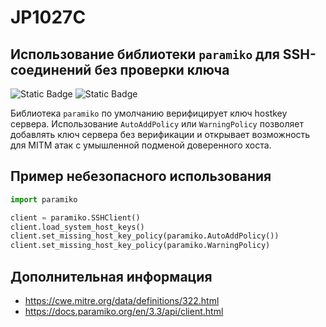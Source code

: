 # JP1027C
## Использование библиотеки `paramiko` для SSH-соединений без проверки ключа

![Static Badge](https://img.shields.io/badge/%D0%A1%D1%82%D0%B5%D0%BF%D0%B5%D0%BD%D1%8C%20%D0%BA%D1%80%D0%B8%D1%82%D0%B8%D1%87%D0%BD%D0%BE%D1%81%D1%82%D0%B8-%D0%92%D1%8B%D1%81%D0%BE%D0%BA%D0%B0%D1%8F-crimson?style=for-the-badge)
![Static Badge](https://img.shields.io/badge/%D0%94%D0%BE%D1%81%D1%82%D0%BE%D0%B2%D0%B5%D1%80%D0%BD%D0%BE%D1%81%D1%82%D1%8C%20%D0%BE%D0%BF%D1%80%D0%B5%D0%B4%D0%B5%D0%BB%D0%B5%D0%BD%D0%B8%D1%8F-%D1%81%D1%80%D0%B5%D0%B4%D0%BD%D1%8F%D1%8F-orange?style=for-the-badge)

Библиотека `paramiko` по умолчанию верифицирует ключ hostkey сервера. Использование `AutoAddPolicy` или `WarningPolicy` позволяет добавлять ключ сервера без верификации и открывает возможность для MITM атак с умышленной подменой доверенного хоста.

## Пример небезопасного использования

```python linenums="1"
import paramiko

client = paramiko.SSHClient()
client.load_system_host_keys()
client.set_missing_host_key_policy(paramiko.AutoAddPolicy())
client.set_missing_host_key_policy(paramiko.WarningPolicy)
```

## Дополнительная информация

* <https://cwe.mitre.org/data/definitions/322.html>
* <https://docs.paramiko.org/en/3.3/api/client.html>
